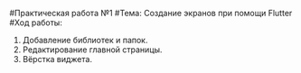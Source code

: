#Практическая работа №1
#Тема: Создание экранов при помощи Flutter
#Ход работы:
1.	Добавление библиотек и папок.
2.	Редактирование главной страницы.
3.  Вёрстка виджета.
